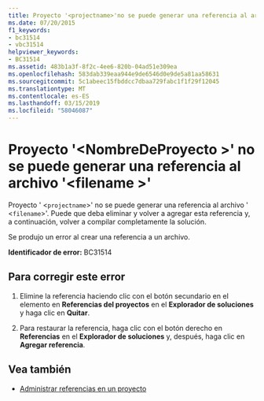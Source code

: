 ```yaml
---
title: Proyecto '<projectname>'no se puede generar una referencia al archivo'<filename>'
ms.date: 07/20/2015
f1_keywords:
- bc31514
- vbc31514
helpviewer_keywords:
- BC31514
ms.assetid: 483b1a3f-8f2c-4ee6-820b-04ad51e309ea
ms.openlocfilehash: 583dab339eaa944e9de6546d0e9de5a81aa58631
ms.sourcegitcommit: 5c1abeec15fbddcc7dbaa729fabc1f1f29f12045
ms.translationtype: MT
ms.contentlocale: es-ES
ms.lasthandoff: 03/15/2019
ms.locfileid: "58046087"
---
```

# <a name="project-projectname-cannot-generate-a-reference-to-file-filename"></a>Proyecto '\<NombreDeProyecto >' no se puede generar una referencia al archivo '\<filename >'
Proyecto ' <`projectname`>' no se puede generar una referencia al archivo ' <`filename`>'. Puede que deba eliminar y volver a agregar esta referencia y, a continuación, volver a compilar completamente la solución.  
  
 Se produjo un error al crear una referencia a un archivo.  
  
 **Identificador de error:** BC31514  
  
## <a name="to-correct-this-error"></a>Para corregir este error  
  
1.  Elimine la referencia haciendo clic con el botón secundario en el elemento en **Referencias del proyectos** en el **Explorador de soluciones** y haga clic en **Quitar**.  
  
2.  Para restaurar la referencia, haga clic con el botón derecho en **Referencias** en el **Explorador de soluciones** y, después, haga clic en **Agregar referencia**.  
  
## <a name="see-also"></a>Vea también

- [Administrar referencias en un proyecto](/visualstudio/ide/managing-references-in-a-project)
